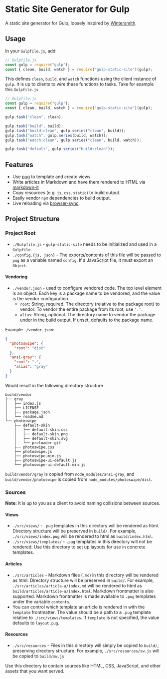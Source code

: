 # Static Site Generator for Gulp

A static site generator for Gulp, loosely inspired by
[Wintersmith](https://github.com/jnordberg/wintersmith).

## Usage

In your `Gulpfile.js`, add

```js
// Gulpfile.js
const gulp = require("gulp");
const { clean, build, watch } = require("gulp-static-site")(gulp);
```

This defines `clean`, `build`, and `watch` functions using the client instance
of `gulp`. It is up to clients to wire these functions to tasks. Take for
example this `Gulpfile.js`

```js
// Gulpfile.js
const gulp = require("gulp");
const { clean, build, watch } = require("gulp-static-site")(gulp);

gulp.task("clean", clean);

gulp.task("build", build);
gulp.task("build:clean", gulp.series("clean", build));
gulp.task("watch", gulp.series(build, watch));
gulp.task("watch:clean", gulp.series("clean", build, watch));

gulp.task("default", gulp.series("build:clean"));
```

## Features

- Use [pug](https://github.com/pugjs/pug) to template and create views.
- Write articles in Markdown and have them rendered to HTML via
  [markdown-it](https://github.com/markdown-it/markdown-it)
- Copy resources (e.g. `js`, `css`, `static`) to build output.
- Easily vendor `npm` dependencies to build output.
- Live reloading via
  [browser-sync](https://github.com/Browsersync/browser-sync).

## Project Structure

### Project Root

- `./Gulpfile.js` - `gulp-static-site` needs to be initialized and used in a
  `Gulpfile`.
- `./config.{js, json}` - The exports/contents of this file will be passed to
  `pug` as a variable named `config`. If a JavaScript file, it must export an
  `Object`.

#### Vendoring

- `./vendor.json` - used to configure vendored code. The top level element is an
  object. Each key is a package name to be vendored, and the value is the vendor
  configuration.
  - `root`: String, required. The directory (relative to the package root) to
    vendor. To vendor the entire package from its root, use `'.'`.
  - `alias`: String, optional. The directory name to vendor the package under in
    the build output. If unset, defaults to the package name.

Example `./vendor.json`:

```json
{
  "photoswipe": {
    "root": "dist"
  },
  "ansi-gray": {
    "root": ".",
    "alias": "gray"
  }
}
```

Would result in the following directory structure

```
build/vendor
├── gray
│   ├── index.js
│   ├── LICENSE
│   ├── package.json
│   └── readme.md
└── photoswipe
    ├── default-skin
    │   ├── default-skin.css
    │   ├── default-skin.png
    │   ├── default-skin.svg
    │   └── preloader.gif
    ├── photoswipe.css
    ├── photoswipe.js
    ├── photoswipe.min.js
    ├── photoswipe-ui-default.js
    └── photoswipe-ui-default.min.js
```

`build/vendor/gray` is copied from `node_modules/ansi-gray`, and
`build/vendor/photoswipe` is copied from `node_modules/photoswipe/dist`.

### Sources

**Note:** It is up to you as a client to avoid naming collisions between
sources.

#### Views

- `./src/views/` - `.pug` templates in this directory will be rendered as html.
  Directory structure will be preserved in `build/`. For example,
  `./src/views/index.pug` will be rendered to html as `build/index.html`.
- `./src/views/templates/` - `.pug` templates in this directory will not be
  rendered. Use this directory to set up layouts for use in concrete templates.

#### Articles

- `./src/articles` - Markdown files (`.md`) in this directory will be rendered
  as html. Directory structure will be preserved in `build/`. For example,
  `./src/articles/article-a/index.md` will be rendered to html as
  `build/articles/article-a/index.html`. Markdown frontmatter is also supported.
  Markdown frontmatter is made available to `.pug` templates under the variable
  `contents`.
- You can control which template an article is rendered in with the `template`
  frontmatter. The value should be a path to a `.pug` template relative to
  `./src/views/templates`. If `template` is not specified, the value defaults to
  `layout.pug`.

#### Resources

- `./src/resources` - Files in this directory will simply be copied to `build/`,
  preserving directory structure. For example, `./src/resources/sw.js` will be
  copied to `build/sw.js`

Use this directory to contain sources like HTML, CSS, JavaScript, and other
assets that you want served.
